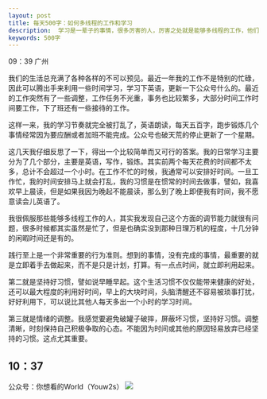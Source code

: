 ```yaml
---
layout: post
title: 每天500字：如何多线程的工作和学习
description:  学习是一辈子的事情，很多厉害的人，厉害之处就是能够多线程的工作，他们可以做好几件事情，互相之间却不干扰。
keywords: 500字
---
```


09：39 广州

我们的生活总充满了各种各样的不可以预见。最近一年我的工作不是特别的忙碌，因此可以腾出手来利用一些时间学习，学习下英语，更新一下公众号什么的。最近的工作突然有了一些调整，工作任务不光重，事务也比较繁多，大部分时间工作时间要工作，下了班还有一些接待的工作。

这样一来，我的学习节奏就完全被打乱了，英语朗读，每天五百字，跑步锻炼几个事情经常因为要应酬或者加班不能完成。公众号也破天荒的停止更新了一个星期。

这几天我仔细反思了一下，得出一个比较简单而又可行的答案。我的日常学习主要分为了几个部分，主要是英语，写作，锻炼。其实前两个每天花费的时间都不太多，总计不会超过一个小时。在工作不忙的时候，我通常可以安排好时间。一旦工作忙，我的时间安排马上就会打乱，我的习惯是在惯常的时间去做事，譬如，我喜欢早上晨读，但是如果我因为晚起不能晨读，那么到了晚上即便我有时间，我不愿意读会儿英语了。

我很佩服那些能够多线程工作的人，其实我发现自己这个方面的调节能力就很有问题，很多时候都其实虽然是忙了，但是也确实没到那种日理万机的程度，十几分钟的闲暇时间还是有的。

践行至上是一个非常重要的行为准则。想到的事情，没有完成的事情，最重要的就是立即着手去做起来，而不是只是计划，打算。有一点点时间，就立即利用起来。

第二就是坚持好习惯，譬如说早睡早起。这个生活习惯不仅仅能带来健康的好处，还可以最大程度的利用好时间，早上的大块时间，头脑清醒还不容易被琐事打扰，好好利用下，可以说比其他人每天多出一个小时的学习时间。

第三就是情绪的调整。我感觉要避免破罐子破摔，屏蔽坏习惯，坚持好习惯。调整清晰，时刻保持自己积极争取的心态。不能因为时间或其他的原因轻易放弃已经坚持的习惯。这点尤其重要。

10：37
---- 
公众号：你想看的World（Youw2s）
![][image-1]

[image-1]:	http://upload-images.jianshu.io/upload_images/3342594-dca1f89eba3e50ca.jpg?imageMogr2/auto-orient/strip%7CimageView2/2/w/1240